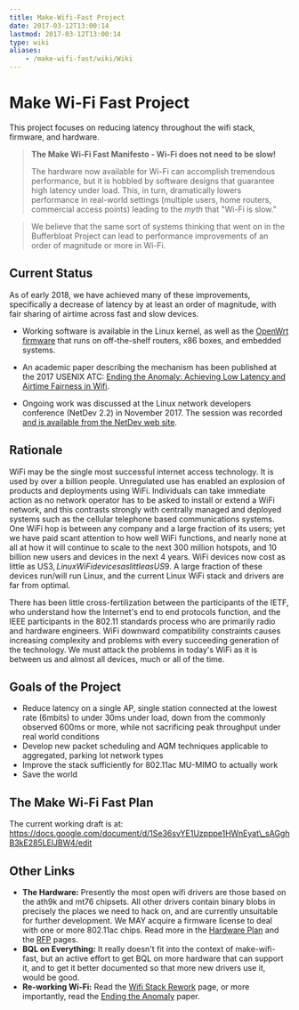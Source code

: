 ```yaml
---
title: Make-Wifi-Fast Project
date: 2017-03-12T13:00:14
lastmod: 2017-03-12T13:00:14
type: wiki
aliases:
    - /make-wifi-fast/wiki/Wiki
---
```

# Make Wi-Fi Fast Project

This project focuses on reducing latency throughout the wifi stack, firmware,
and hardware. 

> **The Make Wi-Fi Fast Manifesto - Wi-Fi does not need to be slow!**
> 
> The hardware now available for Wi-Fi can accomplish tremendous performance, but it is hobbled by software designs that guarantee high latency under load. 
> This, in turn, dramatically lowers performance in real-world settings (multiple users, home routers, commercial access points) leading to the *myth* that "Wi-Fi is slow."

> We believe that the same sort of systems thinking that went on in the Bufferbloat Project can lead to 
performance improvements of an order of magnitude or more in Wi-Fi.

## Current Status

As of early 2018, we have achieved many of these improvements,
specifically a decrease of latency by at least an order of magnitude,
with fair sharing of airtime across fast and slow devices.

* Working software is available in the Linux kernel, as well as the <a
  href="https://openwrt.org" target="blank">OpenWrt firmware</a>
  that runs on off-the-shelf routers, x86 boxes, and embedded systems.

* An academic paper describing the mechanism has been published at the
  2017 USENIX ATC: [Ending the Anomaly: Achieving Low Latency and Airtime Fairness in Wifi](https://www.usenix.org/conference/atc17/technical-sessions/presentation/hoilan-jorgesen).

* Ongoing work was discussed at the Linux network developers conference
  (NetDev 2.2) in November 2017. The session was recorded
  [and is available from the NetDev web site](https://www.netdevconf.org/2.2/session.html?jorgensen-wifistack-talk).

## Rationale

WiFi may be the single most successful internet access technology. It is
used by over a billion people. Unregulated use has enabled an explosion
of products and deployments using WiFi. Individuals can take immediate
action as no network operator has to be asked to install or extend a
WiFi network, and this contrasts strongly with centrally managed and
deployed systems such as the cellular telephone based communications
systems. One WiFi hop is between any company and a large fraction of its
users; yet we have paid scant attention to how well WiFi functions, and
nearly none at all at how it will continue to scale to the next 300
million hotspots, and 10 billion new users and devices in the next 4
years. WiFi devices now cost as little as US$3, Linux WiFi devices as
little as US$9. A large fraction of these devices run/will run Linux, and
the current Linux WiFi stack and drivers are far from optimal.

There has been little cross-fertilization between the participants of
the IETF, who understand how the Internet's end to end protocols
function, and the IEEE participants in the 802.11 standards process who
are primarily radio and hardware engineers. WiFi downward compatibility
constraints causes increasing complexity and problems with every
succeeding generation of the technology. We must attack the problems in
today's WiFi as it is between us and almost all devices, much or all of
the time.

## Goals of the Project

-   Reduce latency on a single AP, single station connected at the
    lowest rate (6mbits) to under 30ms under load, down from the
    commonly observed 600ms or more, while not sacrificing peak
    throughput under real world conditions
-   Develop new packet scheduling and AQM techniques applicable to
    aggregated, parking lot network types
-   Improve the stack sufficiently for 802.11ac MU-MIMO to actually work
-   Save the world

## The Make Wi-Fi Fast Plan


The current working draft is at:
https://docs.google.com/document/d/1Se36svYE1Uzpppe1HWnEyat\_sAGghB3kE285LElJBW4/edit

## Other Links 

-   **The Hardware:** Presently the most open wifi drivers are those
    based on the ath9k and mt76 chipsets. All other drivers contain
    binary blobs in precisely the places we need to hack on, and are
    currently unsuitable for further development. We MAY acquire a
    firmware license to deal with one or more 802.11ac chips. Read more
    in the [Hardware Plan](Hardware_Plan.md) and the [RFP](RFP.md) pages.
-   **BQL on Everything:** It really doesn't fit into the context of
    make-wifi-fast, but an active effort to get BQL on more hardware
    that can support it, and to get it better documented so that more
    new drivers use it, would be good.
-   **Re-working Wi-Fi:** Read the [Wifi Stack Rework](Wifi_Stack_Rework.md) page,
    or more importantly, read the [Ending the Anomaly](https://www.usenix.org/conference/atc17/technical-sessions/presentation/hoilan-jorgesen) paper.

